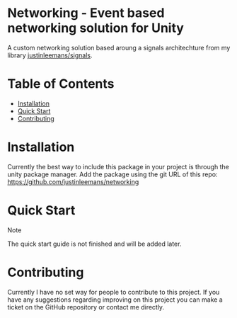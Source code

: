 # Networking - Event based networking solution for Unity

A custom networking solution based aroung a signals architechture from my library [justinleemans/signals](https://github.com/justinleemans/signals).

# Table of Contents

- [Installation](#installation)
- [Quick Start](#quick-start)
- [Contributing](#contributing)

# Installation

Currently the best way to include this package in your project is through the unity package manager. Add the package using the git URL of this repo: https://github.com/justinleemans/networking

# Quick Start

> [!NOTE]
> The quick start guide is not finished and will be added later.

# Contributing

Currently I have no set way for people to contribute to this project. If you have any suggestions regarding improving on this project you can make a ticket on the GitHub repository or contact me directly.

